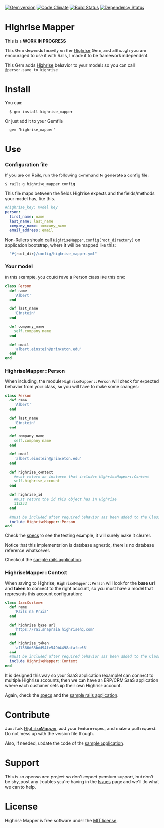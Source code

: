[![Gem version](https://badge.fury.io/rb/highrise_mapper.png)](http://rubygems.org/gems/highrise_mapper) [![Code Climate](https://codeclimate.com/github/lucasmartins/highrise-mapper.png)](https://codeclimate.com/github/lucasmartins/highrise-mapper) [![Build Status](https://secure.travis-ci.org/lucasmartins/highrise-mapper.png?branch=master)](https://travis-ci.org/lucasmartins/highrise-mapper) [![Dependency Status](https://gemnasium.com/lucasmartins/highrise-mapper.png)](https://gemnasium.com/lucasmartins/highrise-mapper)

Highrise Mapper
===============

This is a **WORK IN PROGRESS**

This Gem depends heavily on the [Highrise](https://github.com/tapajos/highrise) Gem, and although you are encouraged to use it with Rails, I made it to be framework independent.

This Gem adds [Highrise](https://github.com/tapajos/highrise) behavior to your models so you can call `@person.save_to_highrise`

Install
=======

You can:
```
  $ gem install highrise_mapper
```

Or just add it to your Gemfile
```
  gem 'highrise_mapper'
```

Use
===

### Configuration file
If you are on Rails, run the following command to generate a config file:

`$ rails g highrise_mapper:config`

This file maps between the fields Highrise expects and the fields/methods your model has, like this.

```yml
#highrise_key: Model key 
person:
  first_name: name
  last_name: last_name
  company_name: company_name
  email_address: email
```
Non-Railers should call `HighriseMapper.config(root_directory)` on application bootstrap, where it will be mapped like this: 
```ruby
  "#{root_dir}/config/highrise_mapper.yml"
```

### Your model

In this example, you could have a Person class like this one:

```ruby
class Person
  def name
    'Albert'
  end

  def last_name
    'Einstein'
  end

  def company_name
    self.company.name
  end

  def email
    'albert.einstein@princeton.edu'
  end
end
```
### HighriseMapper::Person

When including, the module `HighriseMapper::Person` will check for expected behavior from your class, so you will have to make some changes:

```ruby
class Person
  def name
    'Albert'
  end

  def last_name
    'Einstein'
  end

  def company_name
    self.company.name
  end

  def email
    'albert.einstein@princeton.edu'
  end

  def highrise_context
    #must return an instance that includes HighriseMapper::Context
    self.highrise_account
  end

  def highrise_id
    #must return the id this object has in Highrise
    112233
  end

  #must be included after required behavior has been added to the Class
  include HighriseMapper::Person
end
```

Check the [specs](https://github.com/lucasmartins/highrise-mapper/tree/master/spec) to see the testing example, it will surely make it clearer.

Notice that this implementation is database agnostic, there is no database reference whatsoever.

Checkout the [sample rails application](https://github.com/lucasmartins/highrise-mapper-example).

### HighriseMapper::Context

When saving to Highrise, `HighriseMapper::Person` will look for the **base url** and **token** to connect to the right account, so you must have a model that represents this account configuration:

```ruby
class SaasCustomer
  def name
    'Rails na Praia'
  end

  def highrise_base_url
    'https://railsnapraia.highrisehq.com'
  end

  def highrise_token
    'a11386d68bdd94fe549b8498afafce56'
  end
  #must be included after required behavior has been added to the Class
  include HighriseMapper::Context
end
```

It is designed this way so your SaaS application (example) can connect to multiple Highrise accounts, then we can have an ERP/CRM SaaS application where each customer sets up their own Highrise account.

Again, check the [specs](https://github.com/lucasmartins/highrise-mapper/tree/master/spec) and the [sample rails application](https://github.com/lucasmartins/highrise-mapper-example).

Contribute
==========

Just fork [HighriseMapper](https://github.com/lucasmartins/highrise-mapper), add your feature+spec, and make a pull request. Do not mess up with the version file though.

Also, if needed, update the code of the [sample application](https://github.com/lucasmartins/highrise-mapper-example).

Support
=======

This is an opensource project so don't expect premium support, but don't be shy, post any troubles you're having in the [Issues](https://github.com/lucasmartins/highrise-mapper/issues) page and we'll do what we can to help.

License
=======

Highrise Mapper is free software under the [MIT license](http://lucasmartins.mit-license.org).
